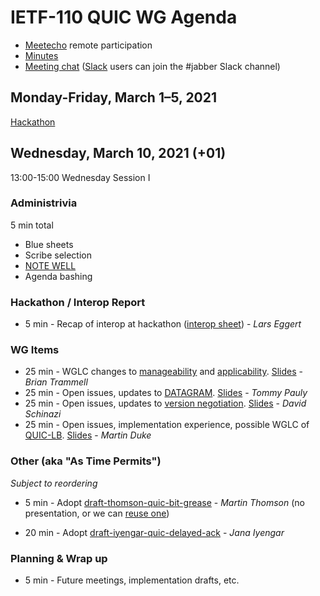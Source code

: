 # IETF-110 QUIC WG Agenda

* [Meetecho](https://meetings.conf.meetecho.com/ietf110/?group=quic) remote participation
* [Minutes](https://codimd.ietf.org/notes-ietf-110-quic)
* [Meeting chat](xmpp:quic@jabber.ietf.org?join) ([Slack](https://quicdev.slack.com/) users can join the #jabber Slack channel)

## Monday-Friday, March 1–5, 2021

[Hackathon](https://trac.ietf.org/trac/ietf/meeting/wiki/110hackathon)

## Wednesday, March 10, 2021 (+01)

13:00-15:00	Wednesday Session I

### Administrivia

5 min total

* Blue sheets
* Scribe selection
* [NOTE WELL](https://www.ietf.org/about/note-well.html)
* Agenda bashing

### Hackathon / Interop Report

* 5 min - Recap of interop at hackathon ([interop sheet](https://docs.google.com/spreadsheets/d/1D0tW89vOoaScs3IY9RGC0UesWGAwE6xyLk0l4JtvTVg/edit#gid=2079541679)) - *Lars Eggert*

### WG Items
* 25 min - WGLC changes to [manageability](https://datatracker.ietf.org/doc/draft-ietf-quic-manageability/) and [applicability](https://datatracker.ietf.org/doc/draft-ietf-quic-applicability/). [Slides](https://datatracker.ietf.org/meeting/110/materials/slides-110-quic-quic-applicability-and-manageability-wglc-update-00) - *Brian Trammell*
* 25 min - Open issues, updates to [DATAGRAM](https://datatracker.ietf.org/doc/draft-ietf-quic-datagram/). [Slides](https://datatracker.ietf.org/meeting/110/materials/slides-110-quic-quic-datagrams-00) - *Tommy Pauly*
* 25 min - Open issues, updates to [version negotiation](https://datatracker.ietf.org/doc/draft-ietf-quic-version-negotiation/). [Slides](https://datatracker.ietf.org/meeting/110/materials/slides-110-quic-quic-version-negotiation-00) - *David Schinazi*
* 25 min - Open issues, implementation experience, possible WGLC of [QUIC-LB](https://datatracker.ietf.org/doc/draft-ietf-quic-load-balancers). [Slides](https://datatracker.ietf.org/meeting/110/materials/slides-110-quic-quic-load-balancers-00) - *Martin Duke*

### Other (aka "As Time Permits")

*Subject to reordering*

* 5 min - Adopt
  [draft-thomson-quic-bit-grease](https://datatracker.ietf.org/doc/draft-thomson-quic-bit-grease/) - *Martin
  Thomson* (no presentation, or we can [reuse
  one](https://github.com/quicwg/wg-materials/blob/master/ietf108/quic-bit-grease.pdf))

* 20 min - Adopt
  [draft-iyengar-quic-delayed-ack](https://datatracker.ietf.org/doc/draft-iyengar-quic-delayed-ack/) - *Jana Iyengar*

### Planning & Wrap up

* 5 min - Future meetings, implementation drafts, etc.


